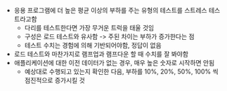 - 응용 프로그램에 더 높은 평균 이상의 부하를 주는 유형의 테스트를 스트레스 테스트라고함
  - 다리를 테스트한다면 가장 무거운 트럭을 태울 것임
  - 구성은 로드 테스트와 유사함 -> 주된 차이는 부하가 증가한다는 점
  - 테스트 수치는 경험에 의해 기반되어야함, 정답이 없음
- 로드 테스트와 마찬가지로 램프업과 램프다운 할 때 수치를 잘 봐야함
- 애플리케이션에 대한 이전 데이터가 없는 경우, 매우 높은 숫자로 시작하면 안됨
  - 예상대로 수행되고 있는지 확인한 다음, 부하를 10%, 20%, 50%, 100% 씩 점진적으로 증가시킬 것